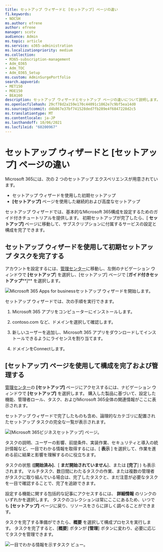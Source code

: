 ```yaml
---
title: セットアップ ウィザードと [セットアップ] ページの違い
f1.keywords:
- NOCSH
ms.author: efrene
author: efrene
manager: scotv
audience: Admin
ms.topic: article
ms.service: o365-administration
ms.localizationpriority: medium
ms.collection:
- M365-subscription-management
- Adm_O365
- Adm_TOC
- Adm_O365_Setup
ms.custom: AdminSurgePortfolio
search.appverid:
- MET150
- MOE150
- BEA160
description: セットアップ ウィザードとセットアップ ページの違いについて説明します。
ms.openlocfilehash: 29cf78d2a159e170c44091c1062e7c9bf5ea14d0
ms.sourcegitcommit: d4b867e37bf741528ded7fb289e4f6847228d2c5
ms.translationtype: MT
ms.contentlocale: ja-JP
ms.lasthandoff: 10/06/2021
ms.locfileid: "60200967"
---
```

# <a name="difference-between-the-setup-wizard-and-the-setup-page"></a>セットアップ ウィザードと [セットアップ] ページの違い

Microsoft 365には、次の 2 つのセットアップ エクスペリエンスが用意されています。 

- セットアップ ウィザードを使用した初期セットアップ
- **[セットアップ]** ページを使用した継続的および高度なセットアップ

セットアップ ウィザードでは、基本的なMicrosoft 365構成を設定するためのガイド付きチュートリアルを提供します。 初期セットアップが完了したら、[ **セットアップ]** ページに移動して、サブスクリプションに付属するサービスの設定と構成を完了できます。

## <a name="use-the-setup-wizard-to-complete-initial-setup-tasks"></a>セットアップ ウィザードを使用して初期セットアップ タスクを完了する

アカウントを設定するには、[管理センター](https://go.microsoft.com/fwlink/p/?linkid=2024339)に移動し、左側のナビゲーション ウィンドウで **[セットアップ**] を選択し、[セットアップ] ページで [**ガイド付きセットアップ****]** を選択します。

![Microsoft 365 Apps for businessセットアップ ウィザードを開始します。](../../media/o365b-guided-setup.png)

セットアップ ウィザードでは、次の手順を実行できます。

1. Microsoft 365 アプリをコンピューターにインストールします。

2. contoso.com など、ドメインを選択して確認します。

3. 新しいユーザーを追加し、Microsoft 365 アプリをダウンロードしてインストールできるようにライセンスを割り当てます。

4. ドメインをConnectします。

## <a name="use-the-setup-page-to-complete-and-manage-your-configuration"></a>[セットアップ] ページを使用して構成を完了および管理する

[管理センター](https://go.microsoft.com/fwlink/p/?linkid=2024339)の **[セットアップ]** ページにアクセスするには、ナビゲーション ウィンドウで **[セットアップ]** を選択します。 購入した製品に基づいて、設定した機能、管理者ロール、タスク、およびMicrosoft 365全体の関連情報がここに表示されます。

セットアップ ウィザードで完了したものも含め、論理的なカテゴリに配置されたセットアップ タスクの完全な一覧が表示されます。

![[Microsoft 365ビジネスセットアップ] ページ。](../../media/o365b-setup-page.png)

タスクの説明、ユーザーの影響、前提条件、実装作業、セキュリティと導入の統計情報など、一目でわかる情報を取得するには、[ **表示** ] を選択して、作業を進める前に結果と影響を理解するのに役立ちます。

タスクの状態 (**[開始済み]**、[ **まだ開始されていません**]、または **[完了**] ) も表示されます。 マルチタスク、数日間にわたるタスクの作業、または複数の管理者がタスクに取り組んでいる場合は、完了したタスクと、まだ注意が必要なタスクを一目で確認することで、完了を追跡できます。 

設定する機能に関する包括的な記事にアクセスするには、 **詳細情報** のリンクのいずれかを選択します。 タスクのコレクションは常にここにあるため、いつでも **[セットアップ]** ページに戻り、リソースをさらに詳しく調べることができます。

タスクを完了する準備ができたら、**概要** を選択して構成プロセスを実行します。 タスクを完了すると、[**概要**] ボタンが **[管理**] ボタンに変わり、必要に応じてタスクを管理できます。

![一目でわかる情報を示すタスク ビュー。](../../media/o365b-at-a-glance.png)
